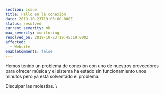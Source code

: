 ```yaml
---
section: issue
title: Fallo en la conexión
date: 2019-10-23T19:03:00.000Z
status: resolved
current_severity: ok
max_severity: monitoring
resolved_on: 2019-10-23T19:45:19.000Z
affected:
  - Website
enableComments: false
---
```

Hemos tenido un problema de conexión con uno de nuestros proveedores para ofrecer música y el sistema ha estado sin funcionamiento unos minutos pero ya está solventado el problema.

Disculpar las molestias.
\
